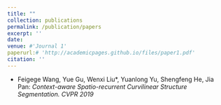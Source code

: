 ```yaml
---
title: ""
collection: publications
permalink: /publication/papers
excerpt: ''
date: 
venue: #'Journal 1'
paperurl:# 'http://academicpages.github.io/files/paper1.pdf'
citation: ''
---
```


* Feigege Wang, Yue Gu, Wenxi Liu*, Yuanlong Yu, Shengfeng He, Jia Pan: <i>Context-aware Spatio-recurrent Curvilinear Structure Segmentation. CVPR 2019</i>